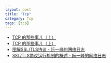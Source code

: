 ```yaml
---
layout: post
title: "Tcp"
category: Tcp
tags: [tcp]
--- 
```


- [TCP 的那些事儿（上）](http://coolshell.cn/articles/11564.html)
- [TCP 的那些事儿（上）](http://coolshell.cn/articles/11564.html)
- [图解SSL/TLS协议 - 阮一峰的网络日志](http://www.ruanyifeng.com/blog/2014/09/illustration-ssl.html)
- [SSL/TLS协议运行机制的概述 - 阮一峰的网络日志](http://www.ruanyifeng.com/blog/2014/02/ssl_tls.html)